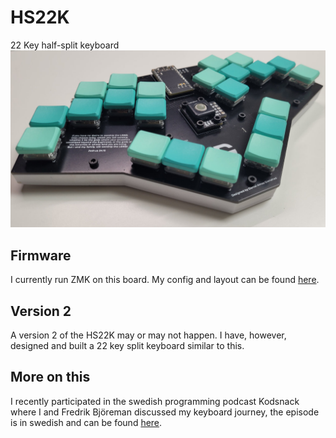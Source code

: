# HS22K
 22 Key half-split keyboard
[![hs22k image](https://github.com/DanielGrenehed/HS22K/blob/main/Resources/hs22k_finished.jpg)]()

## Firmware
I currently run ZMK on this board. My config and layout can be found [here](https://github.com/DanielGrenehed/zmk/tree/main/app/boards/arm/hs22k).

## Version 2
A version 2 of the HS22K may or may not happen. I have, however, designed and built a 22 key split keyboard similar to this.

## More on this
I recently participated in the swedish programming podcast Kodsnack where I and Fredrik Björeman discussed my keyboard journey, the episode is in swedish and can be found [here](https://kodsnack.se/490/).
